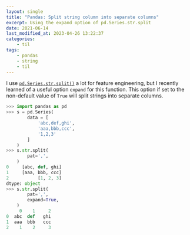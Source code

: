 ```yaml
---
layout: single
title: "Pandas: Split string column into separate columns"
excerpt: Using the expand option of pd.Series.str.split
date: 2021-06-14
last_modified_at: 2023-04-26 13:22:37
categories:
    - til
tags:
    - pandas
    - string
    - til
---
```


I use [`pd.Series.str.split()`](https://pandas.pydata.org/pandas-docs/stable/reference/api/pandas.Series.str.split.html#pandas-series-str-split)
a lot for feature engineering, but I recently learned of a useful option `expand` for this function.
This option if set to the non-default value of `True` will split strings into separate columns.

```python
>>> import pandas as pd
>>> s = pd.Series(
        data = [
            'abc,def,ghi',
            'aaa,bbb,ccc',
            '1,2,3'
        ]
    )
>>> s.str.split(
        pat=',',
    )
0     [abc, def, ghi]
1     [aaa, bbb, ccc]
2           [1, 2, 3]
dtype: object
>>> s.str.split(
        pat=',',
        expand=True,
    )
     0    1     2
0  abc  def   ghi
1  aaa  bbb   ccc
2    1    2     3
```
